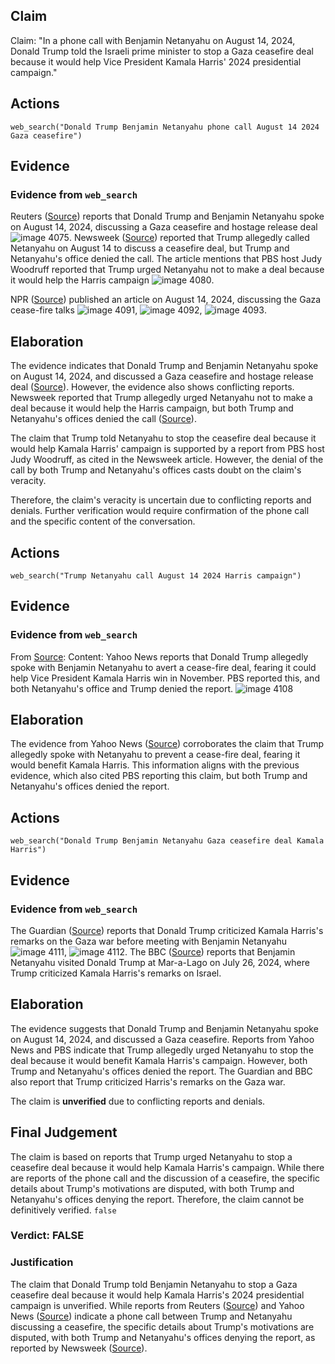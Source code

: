 ## Claim
Claim: "In a phone call with Benjamin Netanyahu on August 14, 2024, Donald Trump told the Israeli prime minister to stop a Gaza ceasefire deal because it would help Vice President Kamala Harris' 2024 presidential campaign."

## Actions
```
web_search("Donald Trump Benjamin Netanyahu phone call August 14 2024 Gaza ceasefire")
```

## Evidence
### Evidence from `web_search`
Reuters ([Source](https://www.reuters.com/world/trump-netanyahu-speak-about-gaza-hostage-ceasefire-deal-axios-reports-2024-08-15/)) reports that Donald Trump and Benjamin Netanyahu spoke on August 14, 2024, discussing a Gaza ceasefire and hostage release deal ![image 4075](media/2025-08-23_00-46-1755909974-533843.jpg). Newsweek ([Source](https://www.newsweek.com/donald-trump-accused-crime-benjamin-netanyahu-call-ceasefire-hamas-1942248)) reported that Trump allegedly called Netanyahu on August 14 to discuss a ceasefire deal, but Trump and Netanyahu's office denied the call. The article mentions that PBS host Judy Woodruff reported that Trump urged Netanyahu not to make a deal because it would help the Harris campaign ![image 4080](media/2025-08-23_00-46-1755909982-447907.jpg).

NPR ([Source](https://www.npr.org/2024/08/14/g-s1-16958/gaza-ceasefire-talks-israel-hamas)) published an article on August 14, 2024, discussing the Gaza cease-fire talks ![image 4091](media/2025-08-23_00-46-1755909987-759383.jpg), ![image 4092](media/2025-08-23_00-46-1755909989-387454.jpg), ![image 4093](media/2025-08-23_00-46-1755909991-227394.jpg).


## Elaboration
The evidence indicates that Donald Trump and Benjamin Netanyahu spoke on August 14, 2024, and discussed a Gaza ceasefire and hostage release deal ([Source](https://www.reuters.com/world/trump-netanyahu-speak-about-gaza-hostage-ceasefire-deal-axios-reports-2024-08-15/)). However, the evidence also shows conflicting reports. Newsweek reported that Trump allegedly urged Netanyahu not to make a deal because it would help the Harris campaign, but both Trump and Netanyahu's offices denied the call ([Source](https://www.newsweek.com/donald-trump-accused-crime-benjamin-netanyahu-call-ceasefire-hamas-1942248)).

The claim that Trump told Netanyahu to stop the ceasefire deal because it would help Kamala Harris' campaign is supported by a report from PBS host Judy Woodruff, as cited in the Newsweek article. However, the denial of the call by both Trump and Netanyahu's offices casts doubt on the claim's veracity.

Therefore, the claim's veracity is uncertain due to conflicting reports and denials. Further verification would require confirmation of the phone call and the specific content of the conversation.


## Actions
```
web_search("Trump Netanyahu call August 14 2024 Harris campaign")
```

## Evidence
### Evidence from `web_search`
From [Source](https://www.yahoo.com/news/trump-latest-scheme-beat-harris-191201451.html): 
Content: Yahoo News reports that Donald Trump allegedly spoke with Benjamin Netanyahu to avert a cease-fire deal, fearing it could help Vice President Kamala Harris win in November. PBS reported this, and both Netanyahu's office and Trump denied the report. ![image 4108](media/2025-08-23_00-47-1755910026-443877.jpg)


## Elaboration
The evidence from Yahoo News ([Source](https://www.yahoo.com/news/trump-latest-scheme-beat-harris-191201451.html)) corroborates the claim that Trump allegedly spoke with Netanyahu to prevent a cease-fire deal, fearing it would benefit Kamala Harris. This information aligns with the previous evidence, which also cited PBS reporting this claim, but both Trump and Netanyahu's offices denied the report.


## Actions
```
web_search("Donald Trump Benjamin Netanyahu Gaza ceasefire deal Kamala Harris")
```

## Evidence
### Evidence from `web_search`
The Guardian ([Source](https://www.theguardian.com/us-news/article/2024/jul/26/trump-calls-kamala-harris-statement-on-gaza-war-disrespectful)) reports that Donald Trump criticized Kamala Harris's remarks on the Gaza war before meeting with Benjamin Netanyahu ![image 4111](media/2025-08-23_00-47-1755910037-854594.jpg), ![image 4112](media/2025-08-23_00-47-1755910038-496174.jpg). The BBC ([Source](https://www.bbc.com/news/articles/czq6v9jx939o)) reports that Benjamin Netanyahu visited Donald Trump at Mar-a-Lago on July 26, 2024, where Trump criticized Kamala Harris's remarks on Israel.


## Elaboration
The evidence suggests that Donald Trump and Benjamin Netanyahu spoke on August 14, 2024, and discussed a Gaza ceasefire. Reports from Yahoo News and PBS indicate that Trump allegedly urged Netanyahu to stop the deal because it would benefit Kamala Harris's campaign. However, both Trump and Netanyahu's offices denied the report. The Guardian and BBC also report that Trump criticized Harris's remarks on the Gaza war.

The claim is **unverified** due to conflicting reports and denials.


## Final Judgement
The claim is based on reports that Trump urged Netanyahu to stop a ceasefire deal because it would help Kamala Harris's campaign. While there are reports of the phone call and the discussion of a ceasefire, the specific details about Trump's motivations are disputed, with both Trump and Netanyahu's offices denying the report. Therefore, the claim cannot be definitively verified. `false`

### Verdict: FALSE

### Justification
The claim that Donald Trump told Benjamin Netanyahu to stop a Gaza ceasefire deal because it would help Kamala Harris's 2024 presidential campaign is unverified. While reports from Reuters ([Source](https://www.reuters.com/world/trump-netanyahu-speak-about-gaza-hostage-ceasefire-deal-axios-reports-2024-08-15/)) and Yahoo News ([Source](https://www.yahoo.com/news/trump-latest-scheme-beat-harris-191201451.html)) indicate a phone call between Trump and Netanyahu discussing a ceasefire, the specific details about Trump's motivations are disputed, with both Trump and Netanyahu's offices denying the report, as reported by Newsweek ([Source](https://www.newsweek.com/donald-trump-accused-crime-benjamin-netanyahu-call-ceasefire-hamas-1942248)).
